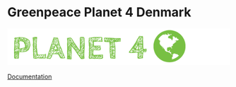 # Greenpeace Planet 4 Denmark

![Planet4](./planet4.png)

[Documentation](https://support.greenpeace.org/planet4/nro-customization/deployment)
